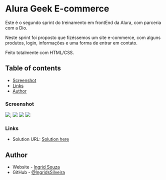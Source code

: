 # Alura Geek E-commerce

Este é o segundo sprint do treinamento em frontEnd da Alura, com parceria com a Dio.

Neste sprint foi proposto que fizéssemos um site e-commerce, com alguns produtos, login, informações e uma forma de entrar em contato.

Feito totalmente com HTML/CSS.

## Table of contents

- [Screenshot](#screenshot)
- [Links](#links)
- [Author](#author)

### Screenshot

![](../AluraGeek/assets/images_readme/Alura-Geek-Home.png),
![](../AluraGeek/assets/images_readme/Produtos-Home.png)
![](../AluraGeek/assets/images_readme/Produtos.png)
![](../AluraGeek/assets/images_readme/Login.png)

### Links

- Solution URL: [Solution here](https://ingridssilveira.github.io/AluraGeek/)

## Author

- Website - [Ingrid Souza](https://ingridssilveira.github.io/IngridSouza)
- GitHub - [@IngridsSilveira](https://github.com/IngridsSilveira)
